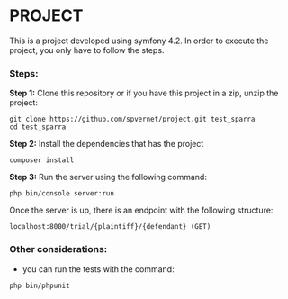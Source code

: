 # PROJECT

This is a project developed using symfony 4.2. In order to execute the project, you only have to follow the steps.

### Steps:

**Step 1:** 
Clone this repository or if you have this project in a zip, unzip the project:

```
git clone https://github.com/spvernet/project.git test_sparra
cd test_sparra
``` 

**Step 2:** 
Install the dependencies that has the project

``` 
composer install
``` 

**Step 3:** 
Run the server using the following command:
``` 
php bin/console server:run
``` 

Once the server is up, there is an endpoint with the following structure:
```
localhost:8000/trial/{plaintiff}/{defendant} (GET)
```

### Other considerations:

- you can run the tests with the command:

```
php bin/phpunit 
```

